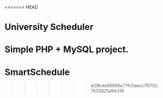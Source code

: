 <<<<<<< HEAD
# University Scheduler
Simple PHP + MySQL project.
=======
# SmartSchedule
>>>>>>> d29b4e69889a77fc5eecc797f2c7633625d9e318
